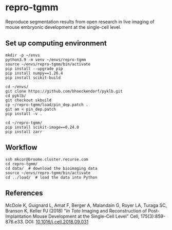 # repro-tgmm
Reproduce segmentation results from open research in live imaging of mouse embryonic development at the single-cell level.

## Set up computing environment

    mkdir -p ~/envs
    python3.9 -m venv ~/envs/repro-tgmm
    source ~/envs/repro-tgmm/bin/activate
    pip install --upgrade pip
    pip install numpy==1.26.4
    pip install scikit-build

    cd ~/envs/
    git clone https://github.com/bhoeckendorf/pyklb.git
    cd pyklb/
    git checkout skbuild
    cp ~/repro-tgmm/load/pin_dep.patch .
    git am < pin_dep.patch
    pip install -v .

    cd ~/repro-tgmm/
    pip install scikit-image==0.24.0
    pip install zarr

## Workflow

    ssh mkcor@broome.cluster.recurse.com
    cd repro-tgmm/
    cd data/  # download the bioimaging data
    source ~/envs/repro-tgmm/bin/activate
    cd ../load/  # load the data into Python

## References

McDole K, Guignard L, Amat F, Berger A, Malandain G, Royer LA, Turaga SC,
Branson K, Keller PJ (2018) "*In Toto* Imaging and Reconstruction of
Post-Implantation Mouse Development at the Single-Cell Level" Cell,
175(3):859-876.e33.
DOI: [10.1016/j.cell.2018.09.031](http://doi.org/10.1016/j.cell.2018.09.031)
